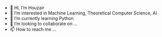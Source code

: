 - 👋 Hi, I’m Houzair
- 👀 I’m interested in Machine Learning, Theoretical Computer Science, AI
- 🌱 I’m currently learning Python
- 💞️ I’m looking to collaborate on ...
- 📫 How to reach me ...

<!---
houzyk/houzyk is a ✨ special ✨ repository because its `README.md` (this file) appears on your GitHub profile.
You can click the Preview link to take a look at your changes.
--->
